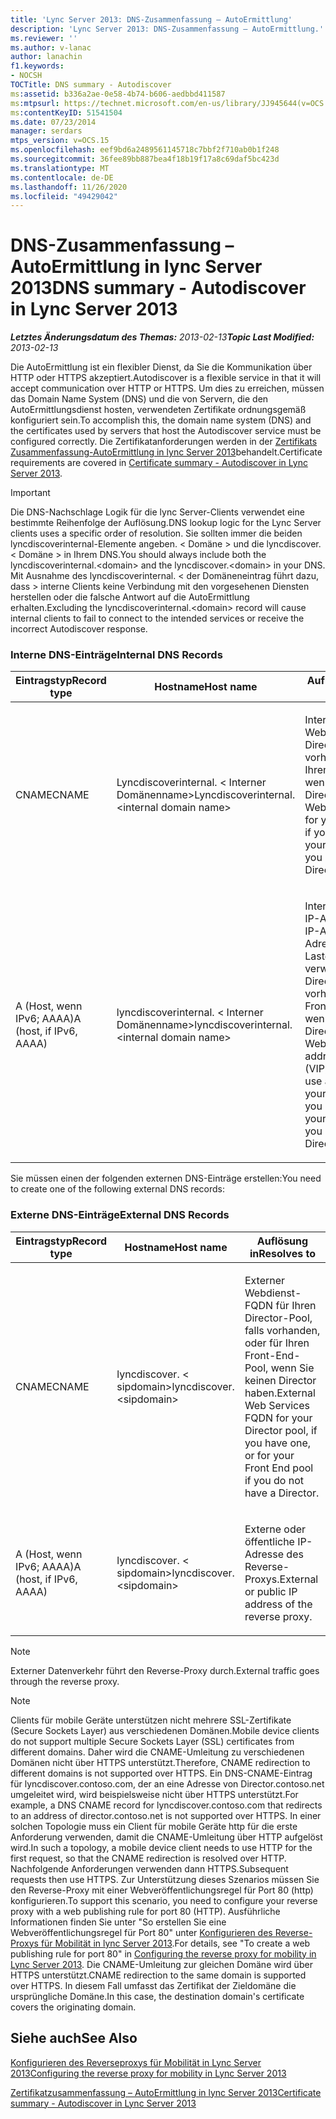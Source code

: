 ```yaml
---
title: 'Lync Server 2013: DNS-Zusammenfassung – AutoErmittlung'
description: 'Lync Server 2013: DNS-Zusammenfassung – AutoErmittlung.'
ms.reviewer: ''
ms.author: v-lanac
author: lanachin
f1.keywords:
- NOCSH
TOCTitle: DNS summary - Autodiscover
ms:assetid: b336a2ae-0e58-4b74-b606-aedbbd411587
ms:mtpsurl: https://technet.microsoft.com/en-us/library/JJ945644(v=OCS.15)
ms:contentKeyID: 51541504
ms.date: 07/23/2014
manager: serdars
mtps_version: v=OCS.15
ms.openlocfilehash: eef9bd6a2489561145718c7bbf2f710ab0b1f248
ms.sourcegitcommit: 36fee89bb887bea4f18b19f17a8c69daf5bc423d
ms.translationtype: MT
ms.contentlocale: de-DE
ms.lasthandoff: 11/26/2020
ms.locfileid: "49429042"
---
```

# <a name="dns-summary---autodiscover-in-lync-server-2013"></a><span data-ttu-id="694f0-103">DNS-Zusammenfassung – AutoErmittlung in lync Server 2013</span><span class="sxs-lookup"><span data-stu-id="694f0-103">DNS summary - Autodiscover in Lync Server 2013</span></span>

<div data-xmlns="http://www.w3.org/1999/xhtml">

<div class="topic" data-xmlns="http://www.w3.org/1999/xhtml" data-msxsl="urn:schemas-microsoft-com:xslt" data-cs="https://msdn.microsoft.com/">

<div data-asp="https://msdn2.microsoft.com/asp">



</div>

<div id="mainSection">

<div id="mainBody"><span data-ttu-id="694f0-104">

<span> </span></span><span class="sxs-lookup"><span data-stu-id="694f0-104">

<span> </span></span></span>

<span data-ttu-id="694f0-105">_**Letztes Änderungsdatum des Themas:** 2013-02-13_</span><span class="sxs-lookup"><span data-stu-id="694f0-105">_**Topic Last Modified:** 2013-02-13_</span></span>

<span data-ttu-id="694f0-106">Die AutoErmittlung ist ein flexibler Dienst, da Sie die Kommunikation über HTTP oder HTTPS akzeptiert.</span><span class="sxs-lookup"><span data-stu-id="694f0-106">Autodiscover is a flexible service in that it will accept communication over HTTP or HTTPS.</span></span> <span data-ttu-id="694f0-107">Um dies zu erreichen, müssen das Domain Name System (DNS) und die von Servern, die den AutoErmittlungsdienst hosten, verwendeten Zertifikate ordnungsgemäß konfiguriert sein.</span><span class="sxs-lookup"><span data-stu-id="694f0-107">To accomplish this, the domain name system (DNS) and the certificates used by servers that host the Autodiscover service must be configured correctly.</span></span> <span data-ttu-id="694f0-108">Die Zertifikatanforderungen werden in der [Zertifikats Zusammenfassung-AutoErmittlung in lync Server 2013](lync-server-2013-certificate-summary-autodiscover.md)behandelt.</span><span class="sxs-lookup"><span data-stu-id="694f0-108">Certificate requirements are covered in [Certificate summary - Autodiscover in Lync Server 2013](lync-server-2013-certificate-summary-autodiscover.md).</span></span>

<div>


> [!IMPORTANT]  
> <span data-ttu-id="694f0-109">Die DNS-Nachschlage Logik für die lync Server-Clients verwendet eine bestimmte Reihenfolge der Auflösung.</span><span class="sxs-lookup"><span data-stu-id="694f0-109">DNS lookup logic for the Lync Server clients uses a specific order of resolution.</span></span> <span data-ttu-id="694f0-110">Sie sollten immer die beiden lyncdiscoverinternal-Elemente angeben. &lt; Domäne &gt; und die lyncdiscover. &lt; Domäne &gt; in Ihrem DNS.</span><span class="sxs-lookup"><span data-stu-id="694f0-110">You should always include both the lyncdiscoverinternal.&lt;domain&gt; and the lyncdiscover.&lt;domain&gt; in your DNS.</span></span> <span data-ttu-id="694f0-111">Mit Ausnahme des lyncdiscoverinternal. &lt; der Domäneneintrag führt dazu, dass &gt; interne Clients keine Verbindung mit den vorgesehenen Diensten herstellen oder die falsche Antwort auf die AutoErmittlung erhalten.</span><span class="sxs-lookup"><span data-stu-id="694f0-111">Excluding the lyncdiscoverinternal.&lt;domain&gt; record will cause internal clients to fail to connect to the intended services or receive the incorrect Autodiscover response.</span></span>



</div>

### <a name="internal-dns-records"></a><span data-ttu-id="694f0-112">Interne DNS-Einträge</span><span class="sxs-lookup"><span data-stu-id="694f0-112">Internal DNS Records</span></span>

<table>
<colgroup>
<col style="width: 33%" />
<col style="width: 33%" />
<col style="width: 33%" />
</colgroup>
<thead>
<tr class="header">
<th><span data-ttu-id="694f0-113">Eintragstyp</span><span class="sxs-lookup"><span data-stu-id="694f0-113">Record type</span></span></th>
<th><span data-ttu-id="694f0-114">Hostname</span><span class="sxs-lookup"><span data-stu-id="694f0-114">Host name</span></span></th>
<th><span data-ttu-id="694f0-115">Auflösung in</span><span class="sxs-lookup"><span data-stu-id="694f0-115">Resolves to</span></span></th>
</tr>
</thead>
<tbody>
<tr class="odd">
<td><p><span data-ttu-id="694f0-116">CNAME</span><span class="sxs-lookup"><span data-stu-id="694f0-116">CNAME</span></span></p></td>
<td><p><span data-ttu-id="694f0-117">Lyncdiscoverinternal. &lt; Interner Domänenname&gt;</span><span class="sxs-lookup"><span data-stu-id="694f0-117">Lyncdiscoverinternal.&lt;internal domain name&gt;</span></span></p></td>
<td><p><span data-ttu-id="694f0-118">Interner FQDN des Webdiensts für Ihren Director-Pool, falls vorhanden, oder für Ihren Front-End-Pool, wenn Sie keinen Director haben.</span><span class="sxs-lookup"><span data-stu-id="694f0-118">Internal Web Services FQDN for your Director pool, if you have one, or for your Front End pool if you do not have a Director.</span></span></p></td>
</tr>
<tr class="even">
<td><p><span data-ttu-id="694f0-119">A (Host, wenn IPv6; AAAA)</span><span class="sxs-lookup"><span data-stu-id="694f0-119">A (host, if IPv6, AAAA)</span></span></p></td>
<td><p><span data-ttu-id="694f0-120">lyncdiscoverinternal. &lt; Interner Domänenname&gt;</span><span class="sxs-lookup"><span data-stu-id="694f0-120">lyncdiscoverinternal.&lt;internal domain name&gt;</span></span></p></td>
<td><p><span data-ttu-id="694f0-121">Interne Webdienste-IP-Adresse (virtuelle IP-Adresse (VIP-Adresse), wenn Sie ein Lastenausgleichsmodul verwenden) Ihres Director-Pools, falls vorhanden, oder des Front-End-Pools, wenn Sie keinen Director haben.</span><span class="sxs-lookup"><span data-stu-id="694f0-121">Internal Web Services IP address (virtual IP (VIP) address if you use a load balancer) of your Director pool, if you have one, or of your Front End pool if you do not have a Director.</span></span></p></td>
</tr>
</tbody>
</table>


<span data-ttu-id="694f0-122">Sie müssen einen der folgenden externen DNS-Einträge erstellen:</span><span class="sxs-lookup"><span data-stu-id="694f0-122">You need to create one of the following external DNS records:</span></span>

### <a name="external-dns-records"></a><span data-ttu-id="694f0-123">Externe DNS-Einträge</span><span class="sxs-lookup"><span data-stu-id="694f0-123">External DNS Records</span></span>

<table>
<colgroup>
<col style="width: 33%" />
<col style="width: 33%" />
<col style="width: 33%" />
</colgroup>
<thead>
<tr class="header">
<th><span data-ttu-id="694f0-124">Eintragstyp</span><span class="sxs-lookup"><span data-stu-id="694f0-124">Record type</span></span></th>
<th><span data-ttu-id="694f0-125">Hostname</span><span class="sxs-lookup"><span data-stu-id="694f0-125">Host name</span></span></th>
<th><span data-ttu-id="694f0-126">Auflösung in</span><span class="sxs-lookup"><span data-stu-id="694f0-126">Resolves to</span></span></th>
</tr>
</thead>
<tbody>
<tr class="odd">
<td><p><span data-ttu-id="694f0-127">CNAME</span><span class="sxs-lookup"><span data-stu-id="694f0-127">CNAME</span></span></p></td>
<td><p><span data-ttu-id="694f0-128">lyncdiscover. &lt; sipdomain&gt;</span><span class="sxs-lookup"><span data-stu-id="694f0-128">lyncdiscover.&lt;sipdomain&gt;</span></span></p></td>
<td><p><span data-ttu-id="694f0-129">Externer Webdienst-FQDN für Ihren Director-Pool, falls vorhanden, oder für Ihren Front-End-Pool, wenn Sie keinen Director haben.</span><span class="sxs-lookup"><span data-stu-id="694f0-129">External Web Services FQDN for your Director pool, if you have one, or for your Front End pool if you do not have a Director.</span></span></p></td>
</tr>
<tr class="even">
<td><p><span data-ttu-id="694f0-130">A (Host, wenn IPv6; AAAA)</span><span class="sxs-lookup"><span data-stu-id="694f0-130">A (host, if IPv6, AAAA)</span></span></p></td>
<td><p><span data-ttu-id="694f0-131">lyncdiscover. &lt; sipdomain&gt;</span><span class="sxs-lookup"><span data-stu-id="694f0-131">lyncdiscover.&lt;sipdomain&gt;</span></span></p></td>
<td><p><span data-ttu-id="694f0-132">Externe oder öffentliche IP-Adresse des Reverse-Proxys.</span><span class="sxs-lookup"><span data-stu-id="694f0-132">External or public IP address of the reverse proxy.</span></span></p></td>
</tr>
</tbody>
</table>


<div>


> [!NOTE]  
> <span data-ttu-id="694f0-133">Externer Datenverkehr führt den Reverse-Proxy durch.</span><span class="sxs-lookup"><span data-stu-id="694f0-133">External traffic goes through the reverse proxy.</span></span>



</div>

<div>


> [!NOTE]  
> <span data-ttu-id="694f0-134">Clients für mobile Geräte unterstützen nicht mehrere SSL-Zertifikate (Secure Sockets Layer) aus verschiedenen Domänen.</span><span class="sxs-lookup"><span data-stu-id="694f0-134">Mobile device clients do not support multiple Secure Sockets Layer (SSL) certificates from different domains.</span></span> <span data-ttu-id="694f0-135">Daher wird die CNAME-Umleitung zu verschiedenen Domänen nicht über HTTPS unterstützt.</span><span class="sxs-lookup"><span data-stu-id="694f0-135">Therefore, CNAME redirection to different domains is not supported over HTTPS.</span></span> <span data-ttu-id="694f0-136">Ein DNS-CNAME-Eintrag für lyncdiscover.contoso.com, der an eine Adresse von Director.contoso.net umgeleitet wird, wird beispielsweise nicht über HTTPS unterstützt.</span><span class="sxs-lookup"><span data-stu-id="694f0-136">For example, a DNS CNAME record for lyncdiscover.contoso.com that redirects to an address of director.contoso.net is not supported over HTTPS.</span></span> <span data-ttu-id="694f0-137">In einer solchen Topologie muss ein Client für mobile Geräte http für die erste Anforderung verwenden, damit die CNAME-Umleitung über HTTP aufgelöst wird.</span><span class="sxs-lookup"><span data-stu-id="694f0-137">In such a topology, a mobile device client needs to use HTTP for the first request, so that the CNAME redirection is resolved over HTTP.</span></span> <span data-ttu-id="694f0-138">Nachfolgende Anforderungen verwenden dann HTTPS.</span><span class="sxs-lookup"><span data-stu-id="694f0-138">Subsequent requests then use HTTPS.</span></span> <span data-ttu-id="694f0-139">Zur Unterstützung dieses Szenarios müssen Sie den Reverse-Proxy mit einer Webveröffentlichungsregel für Port 80 (http) konfigurieren.</span><span class="sxs-lookup"><span data-stu-id="694f0-139">To support this scenario, you need to configure your reverse proxy with a web publishing rule for port 80 (HTTP).</span></span> <span data-ttu-id="694f0-140">Ausführliche Informationen finden Sie unter "So erstellen Sie eine Webveröffentlichungsregel für Port 80" unter <A href="lync-server-2013-configuring-the-reverse-proxy-for-mobility.md">Konfigurieren des Reverse-Proxys für Mobilität in lync Server 2013</A>.</span><span class="sxs-lookup"><span data-stu-id="694f0-140">For details, see "To create a web publishing rule for port 80" in <A href="lync-server-2013-configuring-the-reverse-proxy-for-mobility.md">Configuring the reverse proxy for mobility in Lync Server 2013</A>.</span></span> <span data-ttu-id="694f0-141">Die CNAME-Umleitung zur gleichen Domäne wird über HTTPS unterstützt.</span><span class="sxs-lookup"><span data-stu-id="694f0-141">CNAME redirection to the same domain is supported over HTTPS.</span></span> <span data-ttu-id="694f0-142">In diesem Fall umfasst das Zertifikat der Zieldomäne die ursprüngliche Domäne.</span><span class="sxs-lookup"><span data-stu-id="694f0-142">In this case, the destination domain's certificate covers the originating domain.</span></span>



</div>

<div>

## <a name="see-also"></a><span data-ttu-id="694f0-143">Siehe auch</span><span class="sxs-lookup"><span data-stu-id="694f0-143">See Also</span></span>


[<span data-ttu-id="694f0-144">Konfigurieren des Reverseproxys für Mobilität in Lync Server 2013</span><span class="sxs-lookup"><span data-stu-id="694f0-144">Configuring the reverse proxy for mobility in Lync Server 2013</span></span>](lync-server-2013-configuring-the-reverse-proxy-for-mobility.md)  


[<span data-ttu-id="694f0-145">Zertifikatzusammenfassung – AutoErmittlung in lync Server 2013</span><span class="sxs-lookup"><span data-stu-id="694f0-145">Certificate summary - Autodiscover in Lync Server 2013</span></span>](lync-server-2013-certificate-summary-autodiscover.md)  
  

<span data-ttu-id="694f0-146"></div>

</div>

<span> </span>

</div>

</div>

</span><span class="sxs-lookup"><span data-stu-id="694f0-146"></div>

</div>

<span> </span>

</div>

</div>

</span></span></div>

